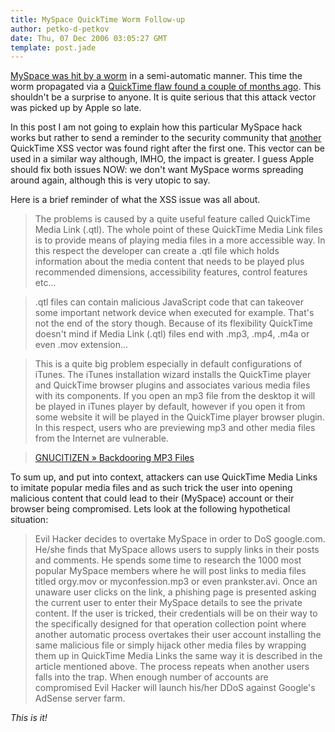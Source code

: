 ```yaml
---
title: MySpace QuickTime Worm Follow-up
author: petko-d-petkov
date: Thu, 07 Dec 2006 03:05:27 GMT
template: post.jade
---
```


[MySpace was hit by a worm](http://www.websense.com/securitylabs/alerts/alert.php?AlertID=708) in a semi-automatic manner. This time the worm propagated via a [QuickTime flaw found a couple of months ago](/blog/backdooring-quicktime-movies). This shouldn't be a surprise to anyone. It is quite serious that this attack vector was picked up by Apple so late.

In this post I am not going to explain how this particular MySpace hack works but rather to send a reminder to the security community that [another](/blog/backdooring-mp3-files) QuickTime XSS vector was found right after the first one. This vector can be used in a similar way although, IMHO, the impact is greater. I guess Apple should fix both issues NOW: we don't want MySpace worms spreading around again, although this is very utopic to say.

Here is a brief reminder of what the XSS issue was all about.

> The problems is caused by a quite useful feature called QuickTime Media Link (.qtl). The whole point of these QuickTime Media Link files is to provide means of playing media files in a more accessible way. In this respect the developer can create a .qtl file which holds information about the media content that needs to be played plus recommended dimensions, accessibility features, control features etc...

> .qtl files can contain malicious JavaScript code that can takeover some important network device when executed for example. That's not the end of the story though. Because of its flexibility QuickTime doesn't mind if Media Link (.qtl) files end with .mp3, .mp4, .m4a or even .mov extension...

> This is a quite big problem especially in default configurations of iTunes. The iTunes installation wizard installs the QuickTime player and QuickTime browser plugins and associates various media files with its components. If you open an mp3 file from the desktop it will be played in iTunes player by default, however if you open it from some website it will be played in the QuickTime player browser plugin. In this respect, users who are previewing mp3 and other media files from the Internet are vulnerable.

> [GNUCITIZEN &raquo; Backdooring MP3 Files](/blog/backdooring-mp3-files)

To sum up, and put into context, attackers can use QuickTime Media Links to imitate popular media files and as such trick the user into opening malicious content that could lead to their (MySpace) account or their browser being compromised. Lets look at the following hypothetical situation:

> Evil Hacker decides to overtake MySpace in order to DoS google.com. He/she finds that MySpace allows users to supply links in their posts and comments. He spends some time to research the 1000 most popular MySpace members where he will post links to media files titled orgy.mov or  myconfession.mp3 or even prankster.avi. Once an unaware user clicks on the link, a phishing page is presented asking the current user to enter their MySpace details to see the private content. If the user is tricked, their credentials will be on their way to the specifically designed for that operation collection point where another automatic process overtakes their user account installing the same malicious file or simply hijack other media files by wrapping them up in QuickTime Media Links the same way it is described in the article mentioned above. The process repeats when another users falls into the trap. When enough number of accounts are compromised Evil Hacker will launch his/her DDoS against Google's AdSense server farm.

_This is it!_
